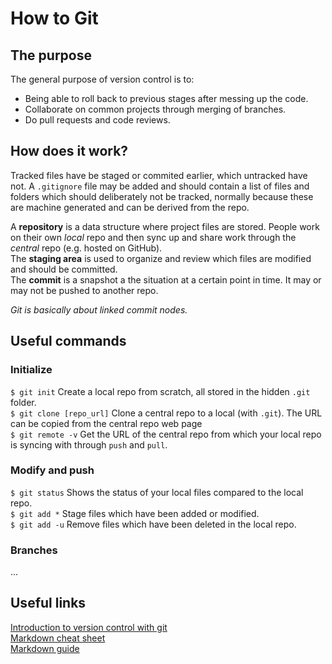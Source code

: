 # How to Git

## The purpose
The general purpose of version control is to:
* Being able to roll back to previous stages after messing up the code.
* Collaborate on common projects through merging of branches.
* Do pull requests and code reviews.

## How does it work?
Tracked files have be staged or commited earlier, which untracked have not. A `.gitignore` file may be added and should contain a list of files and folders which should deliberately not be tracked, normally because these are machine generated and can be derived from the repo.

A **repository** is a data structure where project files are stored. People work on their own *local* repo and then sync up and share work through the *central* repo (e.g. hosted on GitHub).<br/>
The **staging area** is used to organize and review which files are modified and should be committed.<br/>
The **commit** is a snapshot a the situation at a certain point in time. It may or may not be pushed to another repo.<br/> 

*Git is basically about linked commit nodes.*

## Useful commands
### Initialize
`$ git init` Create a local repo from scratch, all stored in the hidden `.git` folder.<br/>
`$ git clone [repo_url]` Clone a central repo to a local (with `.git`). The URL can be copied from the central repo web page<br/>
`$ git remote -v` Get the URL of the central repo from which your local repo is syncing with through `push` and `pull`.<br/>

### Modify and push
`$ git status` Shows the status of your local files compared to the local repo.<br/>
`$ git add *` Stage files which have been added or modified.<br/>
`$ git add -u` Remove files which have been deleted in the local repo.<br/>

### Branches
...



## Useful links
[Introduction to version control with git](https://www.atlassian.com/git/tutorials/what-is-version-control)<br />
[Markdown cheat sheet](https://www.markdownguide.org/cheat-sheet/)<br />
[Markdown guide](https://ia.net/writer/support/general/markdown-guide)
